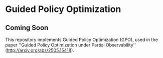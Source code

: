 # Guided Policy Optimization
## Coming Soon
This repository implements Guided Policy Optimization (GPO), used in the paper ''Guided Policy Optimization under Partial Observability'' (http://arxiv.org/abs/2505.15418).
